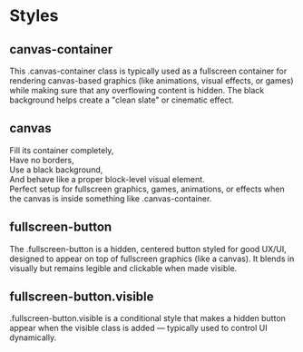 # Styles

## canvas-container 

This .canvas-container class is typically used as a fullscreen container for rendering canvas-based graphics (like animations, visual effects, or games) while making sure that any overflowing content is hidden. The black background helps create a "clean slate" or cinematic effect.

## canvas

Fill its container completely,  
Have no borders,  
Use a black background,  
And behave like a proper block-level visual element.  
Perfect setup for fullscreen graphics, games, animations, or effects when  the  canvas is inside something like .canvas-container.  

## fullscreen-button

The .fullscreen-button is a hidden, centered button styled for good UX/UI, designed to appear on top of fullscreen graphics (like a canvas). It blends in visually but remains legible and clickable when made visible.

## fullscreen-button.visible

.fullscreen-button.visible is a conditional style that makes a hidden button appear when the visible class is added — typically used to control UI dynamically.